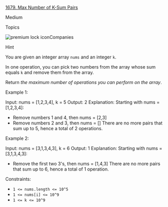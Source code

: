 [1679\. Max Number of K-Sum Pairs](https://leetcode.com/problems/max-number-of-k-sum-pairs/)

Medium

Topics

![premium lock icon](https://leetcode.com/_next/static/images/lock-a6627e2c7fa0ce8bc117c109fb4e567d.svg)Companies

Hint

You are given an integer array `nums` and an integer `k`.

In one operation, you can pick two numbers from the array whose sum equals `k` and remove them from the array.

Return *the maximum number of operations you can perform on the array*.

Example 1:

Input: nums = [1,2,3,4], k = 5
Output: 2
Explanation: Starting with nums = [1,2,3,4]:

- Remove numbers 1 and 4, then nums = [2,3]
- Remove numbers 2 and 3, then nums = []
  There are no more pairs that sum up to 5, hence a total of 2 operations.

Example 2:

Input: nums = [3,1,3,4,3], k = 6
Output: 1
Explanation: Starting with nums = [3,1,3,4,3]:

- Remove the first two 3's, then nums = [1,4,3]
  There are no more pairs that sum up to 6, hence a total of 1 operation.

Constraints:

- `1 <= nums.length <= 10^5`
- `1 <= nums[i] <= 10^9`
- `1 <= k <= 10^9`
